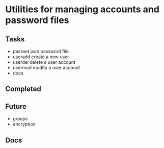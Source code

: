 # Utilities for managing accounts and password files


## Tasks
- passwd.json password file
- useradd create a new user
- userdel delete a user account
- usermod modify a user account
- docs

## Completed



## Future
- groups
- encryption


## Docs
